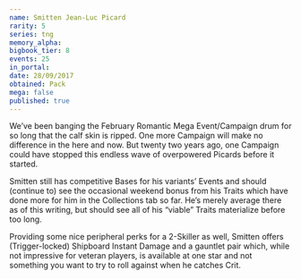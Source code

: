 ```yaml
---
name: Smitten Jean-Luc Picard
rarity: 5
series: tng
memory_alpha:
bigbook_tier: 8
events: 25
in_portal:
date: 28/09/2017
obtained: Pack
mega: false
published: true
---
```


We’ve been banging the February Romantic Mega Event/Campaign drum for so long that the calf skin is ripped. One more Campaign will make no difference in the here and now. But twenty two years ago, one Campaign could have stopped this endless wave of overpowered Picards before it started.

Smitten still has competitive Bases for his variants’ Events and should (continue to) see the occasional weekend bonus from his Traits which have done more for him in the Collections tab so far. He’s merely average there as of this writing, but should see all of his “viable” Traits materialize before too long.

Providing some nice peripheral perks for a 2-Skiller as well, Smitten offers (Trigger-locked) Shipboard Instant Damage and a gauntlet pair which, while not impressive for veteran players, is available at one star and not something you want to try to roll against when he catches Crit.
